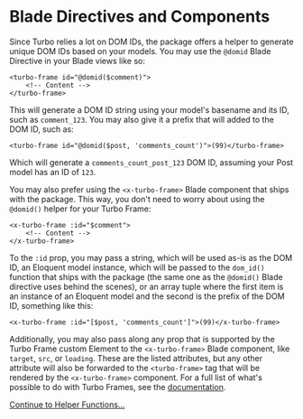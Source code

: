 # Blade Directives and Components

Since Turbo relies a lot on DOM IDs, the package offers a helper to generate unique DOM IDs based on your models. You may use the `@domid` Blade Directive in your Blade views like so:

```blade
<turbo-frame id="@domid($comment)">
    <!-- Content -->
</turbo-frame>
```

This will generate a DOM ID string using your model's basename and its ID, such as `comment_123`. You may also give it a prefix that will added to the DOM ID, such as:

```blade
<turbo-frame id="@domid($post, 'comments_count')">(99)</turbo-frame>
```

Which will generate a `comments_count_post_123` DOM ID, assuming your Post model has an ID of `123`.

You may also prefer using the `<x-turbo-frame>` Blade component that ships with the package. This way, you don't need to worry about using the `@domid()` helper for your Turbo Frame:

```blade
<x-turbo-frame :id="$comment">
    <!-- Content -->
</x-turbo-frame>
```

To the `:id` prop, you may pass a string, which will be used as-is as the DOM ID, an Eloquent model instance, which will be passed to the `dom_id()` function that ships with the package (the same one as the `@domid()` Blade directive uses behind the scenes), or an array tuple where the first item is an instance of an Eloquent model and the second is the prefix of the DOM ID, something like this:

```blade
<x-turbo-frame :id="[$post, 'comments_count']">(99)</x-turbo-frame>
```

Additionally, you may also pass along any prop that is supported by the Turbo Frame custom Element to the `<x-turbo-frame>` Blade component, like `target`, `src`, or `loading`. These are the listed attributes, but any other attribute will also be forwarded to the `<turbo-frame>` tag that will be rendered by the `<x-turbo-frame>` component. For a full list of what's possible to do with Turbo Frames, see the [documentation](https://turbo.hotwired.dev/handbook/frames).

[Continue to Helper Functions...](/docs/{{version}}/helper-functions)
